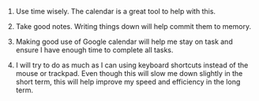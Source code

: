 1. Use time wisely. The calendar is a great tool to help with this.
2. Take good notes. Writing things down will help commit them to memory.

1. Making good use of Google calendar will help me stay on task and ensure I have enough time to complete all tasks.
2. I will try to do as much as I can using keyboard shortcuts instead of the mouse or trackpad. Even though this will slow me down slightly in the short term, this will help improve my speed and efficiency in the long term.
